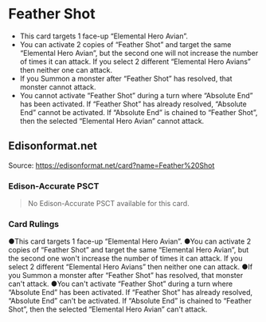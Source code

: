 # Feather Shot

*   This card targets 1 face-up “Elemental Hero Avian”.
*   You can activate 2 copies of “Feather Shot” and target the same “Elemental Hero Avian”, but the second one will not increase the number of times it can attack. If you select 2 different “Elemental Hero Avians” then neither one can attack.
*   If you Summon a monster after “Feather Shot” has resolved, that monster cannot attack.
*   You cannot activate “Feather Shot” during a turn where “Absolute End” has been activated. If “Feather Shot” has already resolved, “Absolute End” cannot be activated. If “Absolute End” is chained to “Feather Shot”, then the selected “Elemental Hero Avian” cannot attack.

## Edisonformat.net

Source: https://edisonformat.net/card?name=Feather%20Shot

### Edison-Accurate PSCT

> No Edison-Accurate PSCT available for this card.

### Card Rulings

●This card targets 1 face-up “Elemental Hero Avian”.
●You can activate 2 copies of “Feather Shot” and target the same “Elemental Hero Avian”, but the second one won't increase the number of times it can attack. If you select 2 different “Elemental Hero Avians” then neither one can attack.
●If you Summon a monster after “Feather Shot” has resolved, that monster can't attack.
●You can't activate “Feather Shot” during a turn where “Absolute End” has been activated. If “Feather Shot” has already resolved, “Absolute End” can't be activated. If “Absolute End” is chained to “Feather Shot”, then the selected “Elemental Hero Avian” can't attack.
            